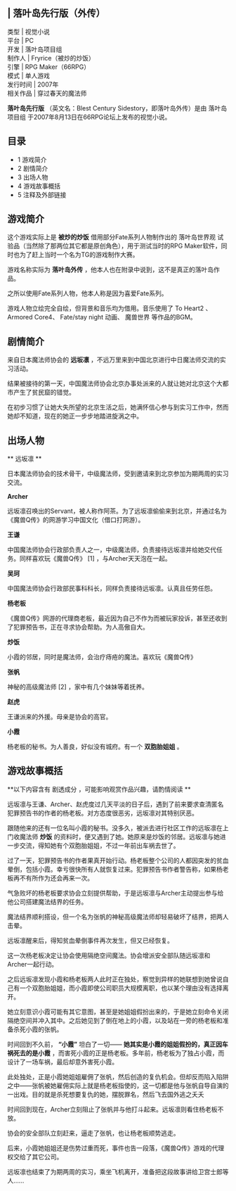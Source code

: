 |  落叶岛先行版（外传）  
---  
类型  |  视觉小说   
平台  |  PC   
开发  |  落叶岛项目组   
制作人  |  Fryrice（被炒的炒饭）   
引擎  |  RPG Maker（66RPG）   
模式  |  单人游戏   
发行时间  |  2007年   
相关作品  |  穿过春天的魔法师   
  
**落叶岛先行版** （英文名：Blest Century Sidestory，即落叶岛外传）是由  落叶岛项目组
于2007年8月13日在66RPG论坛上发布的视觉小说。

##  目录

  * 1  游戏简介 
  * 2  剧情简介 
  * 3  出场人物 
  * 4  游戏故事概括 
  * 5  注释及外部链接 

##  游戏简介

这个游戏实际上是 **被炒的炒饭** 借用部分Fate系列人物制作出的  落叶岛世界观  试验品（当然除了那两位其它都是原创角色），用于测试当时的RPG
Maker软件，同时也为了赶上当时一个名为TG的游戏制作大赛。

游戏名称实际为 **落叶岛外传** ，他本人也在附录中说到，这不是真正的落叶岛作品。

之所以使用Fate系列人物，他本人称是因为喜爱Fate系列。

游戏人物立绘完全自绘，但背景和音乐均为借用。音乐使用了  To Heart2  、Armored Core4、  Fate/stay night  动画、
魔兽世界  等作品的BGM。

##  剧情简介

来自日本魔法师协会的 **远坂凛** ，不远万里来到中国北京进行中日魔法师交流的实习活动。

结果被接待的第一天，中国魔法师协会北京办事处派来的人就让她对北京这个大都市产生了贫民窟的错觉。

在初步习惯了让她大失所望的北京生活之后，她满怀信心参与到实习工作中，然而她却不知道，现在的她正一步步地踏进旋涡之中。

##  出场人物

** 远坂凛  **

日本魔法师协会的技术骨干，中级魔法师，受到邀请来到北京参加为期两周的实习交流。

**Archer**

远坂凛召唤出的Servant，被人称作阿茶。为了远坂凛偷偷来到北京，并通过名为《魔兽Q传》的网游学习中国文化（借口打网游）。

**王谦**

中国魔法师协会行政部负责人之一，中级魔法师，负责接待远坂凛并给她交代任务。同样喜欢玩《魔兽Q传》  [1]  ，与Archer天天泡在一起。

**吴珂**

中国魔法师协会行政部民事科科长，同样负责接待远坂凛。认真且任劳任怨。

**杨老板**

《魔兽Q传》网游的代理商老板，最近因为自己不作为而被玩家投诉，甚至还收到了犯罪预告书，正在寻求协会帮助。为人高傲自大。

**炒饭**

小霞的邻居，同时是魔法师，会治疗痔疮的魔法。喜欢玩《魔兽Q传》

**张帆**

神秘的高级魔法师  [2]  ，家中有几个妹妹等着抚养。

**赵虎**

王谦派来的外援。母亲是协会的高官。

**小霞**

杨老板的秘书。为人善良，好似没有城府。有一个 **双胞胎姐姐** 。

##  游戏故事概括

**以下内容含有 剧透成分  ，可能影响观赏作品兴趣，请酌情阅读 **

远坂凛与王谦、Archer、赵虎度过几天平淡的日子后，遇到了前来要求查清匿名犯罪预告书的作者的杨老板。对方态度很恶劣，远坂凛对其特别厌恶。

跟随他来的还有一位名叫小霞的秘书。没多久，被派去进行社区工作的远坂凛在上门收魔法师 **炒饭**
的资料时，便又遇到了她。她原来是炒饭的邻居。远坂凛与她进一步交流，得知她有个双胞胎姐姐，不过一年前出车祸去世了。

过了一天，犯罪预告书的作者果真开始行动。杨老板整个公司的人都因突发的贫血晕倒，包括小霞。幸亏很快所有人就恢复过来。犯罪预告书作者警告称，如果杨老板再不有所作为还会再来一次。

气急败坏的杨老板要求协会立刻提供帮助，于是远坂凛与Archer主动提出参与给他公司搭建魔法结界的任务。

魔法结界顺利搭设，但一个名为张帆的神秘高级魔法师却轻易破坏了结界，把两人击晕。

远坂凛醒来后，得知贫血晕倒事件再次发生，但又已经恢复。

这一次杨老板决定让协会使用隔绝空间魔法。协会增派安全部队随远坂凛和Archer一起行动。

之后远坂凛发现小霞和杨老板两人此时正在独处，察觉到异样的她联想到她曾说自己有一个双胞胎姐姐，而小霞即使公司职员大规模离职，也以某个理由没有选择离开。

她立刻意识小霞可能有其它意图，甚至是她姐姐假扮出来的，于是她立刻命令关闭隔绝空间并冲入其中。之后她见到了倒在地上的小霞，以及站在一旁的杨老板和准备杀死小霞的张帆。

时间回到不久前， **“小霞”** 坦白了一切—— **她其实是小霞的姐姐假扮的，真正因车祸死去的是小霞**
，而害死小霞的正是杨老板。多年前，杨老板为了独占小霞，而设计了一场车祸，最后却意外害死小霞。

此处独处，正是小霞她姐姐雇佣了张帆，然后创造的复仇机会。但却反而陷入陷阱之中——张帆被她雇佣实际上就是杨老板指使的，这一切都是他与张帆自导自演的一出戏。目的就是杀死想要复仇的她，摆脱罪名，然后飞去国外逃之夭夭

时间回到现在，Archer立刻阻止了张帆并与他打斗起来。远坂凛则看住杨老板不放。

协会的安全部队立刻赶来，逼走了张帆，也让杨老板顺势逃走。

后来，小霞她姐姐还是伤势过重而死，事件也告一段落，《魔兽Q传》游戏的代理权交给了其它公司。

远坂凛也结束了为期两周的实习，乘坐飞机离开，准备把这段故事讲给卫宫士郎等人……